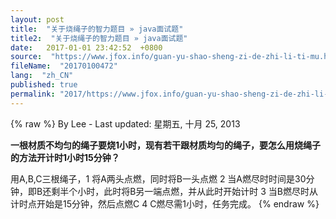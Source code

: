 ```yaml
---
layout: post
title:  "关于烧绳子的智力题目 » java面试题"
title2:  "关于烧绳子的智力题目 » java面试题"
date:   2017-01-01 23:42:52  +0800
source:  "https://www.jfox.info/guan-yu-shao-sheng-zi-de-zhi-li-ti-mu.html"
fileName:  "20170100472"
lang:  "zh_CN"
published: true
permalink: "2017/https://www.jfox.info/guan-yu-shao-sheng-zi-de-zhi-li-ti-mu.html"
---
```

{% raw %}
By Lee - Last updated: 星期五, 十月 25, 2013

**一根材质不均匀的绳子要烧1小时，现有若干跟材质均匀的绳子，要怎么用烧绳子的方法开计时1小时15分钟？**

用A,B,C三根绳子，1 将A两头点燃，同时将B一头点燃 2 当A燃尽时时间是30分钟，即B还剩半个小时，此时将B另一端点燃，并从此时开始计时 3 当B燃尽时从计时点开始是15分钟，然后点燃C 4 C燃尽需1小时，任务完成。
{% endraw %}
